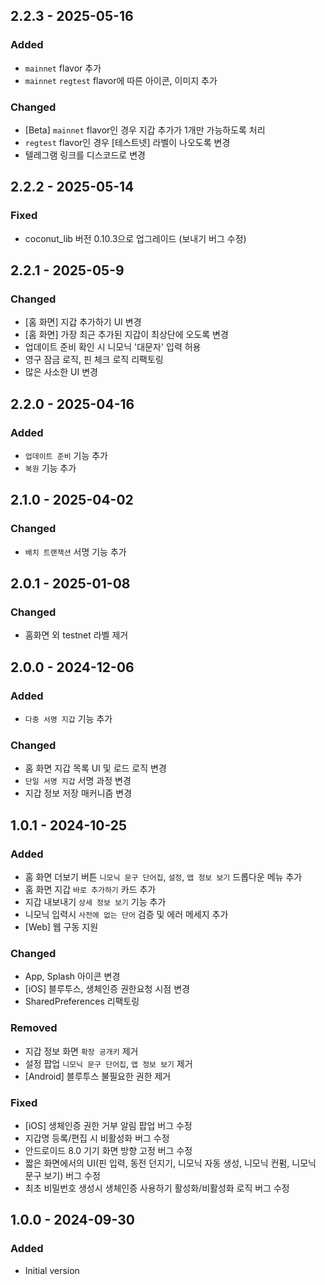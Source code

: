 ## 2.2.3 - 2025-05-16
### Added
* `mainnet` flavor 추가
* `mainnet` `regtest` flavor에 따른 아이콘, 이미지 추가

### Changed
* [Beta] `mainnet` flavor인 경우 지갑 추가가 1개만 가능하도록 처리
* `regtest` flavor인 경우 [테스트넷] 라벨이 나오도록 변경
* 텔레그램 링크를 디스코드로 변경

## 2.2.2 - 2025-05-14
### Fixed
* coconut_lib 버전 0.10.3으로 업그레이드 (보내기 버그 수정)

## 2.2.1 - 2025-05-9
### Changed
* [홈 화면] 지갑 추가하기 UI 변경
* [홈 화면] 가장 최근 추가된 지갑이 최상단에 오도록 변경
* 업데이트 준비 확인 시 니모닉 '대문자' 입력 허용
* 영구 잠금 로직, 핀 체크 로직 리팩토링
* 많은 사소한 UI 변경

## 2.2.0 - 2025-04-16
### Added
* `업데이트 준비` 기능 추가
* `복원` 기능 추가

## 2.1.0 - 2025-04-02
### Changed
* `배치 트랜잭션` 서명 기능 추가
  
## 2.0.1 - 2025-01-08
### Changed
* 홈화면 외 testnet 라벨 제거

## 2.0.0 - 2024-12-06
### Added
* `다중 서명 지갑` 기능 추가

### Changed
* 홈 화면 지갑 목록 UI 및 로드 로직 변경
* `단일 서명 지갑` 서명 과정 변경
* 지갑 정보 저장 매커니즘 변경

## 1.0.1 - 2024-10-25
### Added
* 홈 화면 더보기 버튼 `니모닉 문구 단어집`, `설정`, `앱 정보 보기` 드롭다운 메뉴 추가
* 홈 화면 지갑 `바로 추가하기` 카드 추가
* 지갑 내보내기 `상세 정보 보기` 기능 추가
* 니모닉 입력시 `사전에 없는 단어` 검증 및 에러 메세지 추가
* [Web] 웹 구동 지원

### Changed
* App, Splash 아이콘 변경
* [iOS] 블루투스, 생체인증 권한요청 시점 변경
* SharedPreferences 리팩토링

### Removed
* 지갑 정보 화면 `확장 공개키` 제거
* 설정 팝업 `니모닉 문구 단어집`, `앱 정보 보기` 제거
* [Android] 블루투스 불필요한 권한 제거

### Fixed
* [iOS] 생체인증 권한 거부 알림 팝업 버그 수정
* 지갑명 등록/편집 시 비활성화 버그 수정
* 안드로이드 8.0 기기 화면 방향 고정 버그 수정
* 짧은 화면에서의 UI(핀 입력, 동전 던지기, 니모닉 자동 생성, 니모닉 컨펌, 니모닉 문구 보기) 버그 수정
* 최초 비밀번호 생성시 생체인증 사용하기 활성화/비활성화 로직 버그 수정

## 1.0.0 - 2024-09-30
### Added
* Initial version
